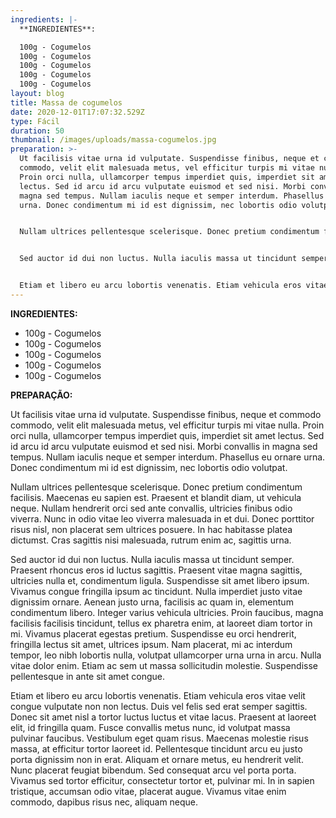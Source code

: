 ```yaml
---
ingredients: |-
  **INGREDIENTES**:

  100g - Cogumelos
  100g - Cogumelos
  100g - Cogumelos
  100g - Cogumelos
  100g - Cogumelos
layout: blog
title: Massa de cogumelos
date: 2020-12-01T17:07:32.529Z
type: Fácil
duration: 50
thumbnail: /images/uploads/massa-cogumelos.jpg
preparation: >-
  Ut facilisis vitae urna id vulputate. Suspendisse finibus, neque et commodo
  commodo, velit elit malesuada metus, vel efficitur turpis mi vitae nulla.
  Proin orci nulla, ullamcorper tempus imperdiet quis, imperdiet sit amet
  lectus. Sed id arcu id arcu vulputate euismod et sed nisi. Morbi convallis in
  magna sed tempus. Nullam iaculis neque et semper interdum. Phasellus eu ornare
  urna. Donec condimentum mi id est dignissim, nec lobortis odio volutpat.


  Nullam ultrices pellentesque scelerisque. Donec pretium condimentum facilisis. Maecenas eu sapien est. Praesent et blandit diam, ut vehicula neque. Nullam hendrerit orci sed ante convallis, ultricies finibus odio viverra. Nunc in odio vitae leo viverra malesuada in et dui. Donec porttitor risus nisl, non placerat sem ultrices posuere. In hac habitasse platea dictumst. Cras sagittis nisi malesuada, rutrum enim ac, sagittis urna.


  Sed auctor id dui non luctus. Nulla iaculis massa ut tincidunt semper. Praesent rhoncus eros id luctus sagittis. Praesent vitae magna sagittis, ultricies nulla et, condimentum ligula. Suspendisse sit amet libero ipsum. Vivamus congue fringilla ipsum ac tincidunt. Nulla imperdiet justo vitae dignissim ornare. Aenean justo urna, facilisis ac quam in, elementum condimentum libero. Integer varius vehicula ultricies. Proin faucibus, magna facilisis facilisis tincidunt, tellus ex pharetra enim, at laoreet diam tortor in mi. Vivamus placerat egestas pretium. Suspendisse eu orci hendrerit, fringilla lectus sit amet, ultrices ipsum. Nam placerat, mi ac interdum tempor, leo nibh lobortis nulla, volutpat ullamcorper urna urna in arcu. Nulla vitae dolor enim. Etiam ac sem ut massa sollicitudin molestie. Suspendisse pellentesque in ante sit amet congue.


  Etiam et libero eu arcu lobortis venenatis. Etiam vehicula eros vitae velit congue vulputate non non lectus. Duis vel felis sed erat semper sagittis. Donec sit amet nisl a tortor luctus luctus et vitae lacus. Praesent at laoreet elit, id fringilla quam. Fusce convallis metus nunc, id volutpat massa pulvinar faucibus. Vestibulum eget quam risus. Maecenas molestie risus massa, at efficitur tortor laoreet id. Pellentesque tincidunt arcu eu justo porta dignissim non in erat. Aliquam et ornare metus, eu hendrerit velit. Nunc placerat feugiat bibendum. Sed consequat arcu vel porta porta. Vivamus sed tortor efficitur, consectetur tortor et, pulvinar mi. In in sapien tristique, accumsan odio vitae, placerat augue. Vivamus vitae enim commodo, dapibus risus nec, aliquam neque.
---
```

**INGREDIENTES:**

* 100g - Cogumelos
* 100g - Cogumelos
* 100g - Cogumelos
* 100g - Cogumelos
* 100g - Cogumelos

**PREPARAÇÃO:**

Ut facilisis vitae urna id vulputate. Suspendisse finibus, neque et commodo commodo, velit elit malesuada metus, vel efficitur turpis mi vitae nulla. Proin orci nulla, ullamcorper tempus imperdiet quis, imperdiet sit amet lectus. Sed id arcu id arcu vulputate euismod et sed nisi. Morbi convallis in magna sed tempus. Nullam iaculis neque et semper interdum. Phasellus eu ornare urna. Donec condimentum mi id est dignissim, nec lobortis odio volutpat.

Nullam ultrices pellentesque scelerisque. Donec pretium condimentum facilisis. Maecenas eu sapien est. Praesent et blandit diam, ut vehicula neque. Nullam hendrerit orci sed ante convallis, ultricies finibus odio viverra. Nunc in odio vitae leo viverra malesuada in et dui. Donec porttitor risus nisl, non placerat sem ultrices posuere. In hac habitasse platea dictumst. Cras sagittis nisi malesuada, rutrum enim ac, sagittis urna.

Sed auctor id dui non luctus. Nulla iaculis massa ut tincidunt semper. Praesent rhoncus eros id luctus sagittis. Praesent vitae magna sagittis, ultricies nulla et, condimentum ligula. Suspendisse sit amet libero ipsum. Vivamus congue fringilla ipsum ac tincidunt. Nulla imperdiet justo vitae dignissim ornare. Aenean justo urna, facilisis ac quam in, elementum condimentum libero. Integer varius vehicula ultricies. Proin faucibus, magna facilisis facilisis tincidunt, tellus ex pharetra enim, at laoreet diam tortor in mi. Vivamus placerat egestas pretium. Suspendisse eu orci hendrerit, fringilla lectus sit amet, ultrices ipsum. Nam placerat, mi ac interdum tempor, leo nibh lobortis nulla, volutpat ullamcorper urna urna in arcu. Nulla vitae dolor enim. Etiam ac sem ut massa sollicitudin molestie. Suspendisse pellentesque in ante sit amet congue.

Etiam et libero eu arcu lobortis venenatis. Etiam vehicula eros vitae velit congue vulputate non non lectus. Duis vel felis sed erat semper sagittis. Donec sit amet nisl a tortor luctus luctus et vitae lacus. Praesent at laoreet elit, id fringilla quam. Fusce convallis metus nunc, id volutpat massa pulvinar faucibus. Vestibulum eget quam risus. Maecenas molestie risus massa, at efficitur tortor laoreet id. Pellentesque tincidunt arcu eu justo porta dignissim non in erat. Aliquam et ornare metus, eu hendrerit velit. Nunc placerat feugiat bibendum. Sed consequat arcu vel porta porta. Vivamus sed tortor efficitur, consectetur tortor et, pulvinar mi. In in sapien tristique, accumsan odio vitae, placerat augue. Vivamus vitae enim commodo, dapibus risus nec, aliquam neque.